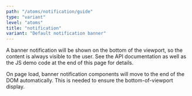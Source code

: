```yaml
---
path: "/atoms/notification/guide"
type: "variant"
level: "atoms"
title: "notification"
variant: "Default notification banner"
---
```


A banner notification will be shown on the bottom of the viewport, so the content is always visible to the user. See the API documentation as well as the JS demo code at the end of this page for details.

<div class="frontend-kit__notification a-notification -warning"><i class="a-ui-icon a-ui-icon--ui-ic-warning"></i><div class="a-notification__content">
    On page load, banner notification components will move to the end of the DOM automatically. This is needed to ensure the bottom-of-viewport display.
</div></div>
